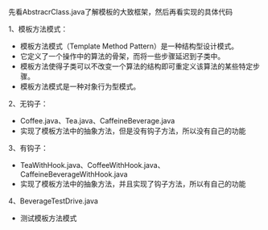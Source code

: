 先看AbstracrClass.java了解模板的大致框架，然后再看实现的具体代码

1、模板方法模式：
- 模板方法模式（Template Method Pattern）是一种结构型设计模式。
- 它定义了一个操作中的算法的骨架，而将一些步骤延迟到子类中。
- 模板方法使得子类可以不改变一个算法的结构即可重定义该算法的某些特定步骤。
- 模板方法模式是一种对象行为型模式。

2、无钩子：
- Coffee.java、Tea.java、CaffeineBeverage.java
- 实现了模板方法中的抽象方法，但是没有钩子方法，所以没有自己的功能

3、有钩子：
- TeaWithHook.java、CoffeeWithHook.java、CaffeineBeverageWithHook.java
- 实现了模板方法中的抽象方法，并且实现了钩子方法，所以有自己的功能

4、BeverageTestDrive.java
- 测试模板方法模式